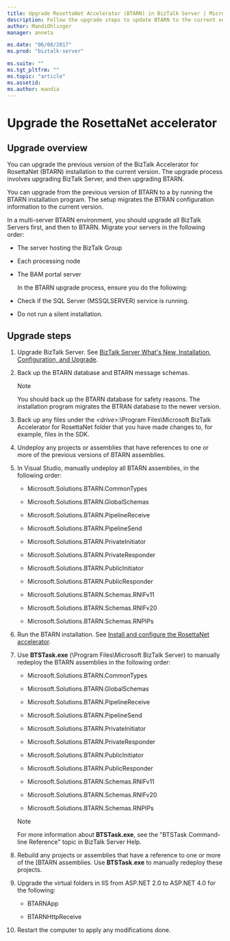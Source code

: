 ```yaml
---
title: Upgrade RosettaNet Accelerator (BTARN) in BizTalk Server | Microsoft Docs"
description: Follow the upgrade steps to update BTARN to the current version in BizTalk Server
author: MandiOhlinger
manager: anneta

ms.date: "06/08/2017"
ms.prod: "biztalk-server"

ms.suite: ""
ms.tgt_pltfrm: ""
ms.topic: "article"
ms.assetid: 
ms.author: mandia
---
```


# Upgrade the RosettaNet accelerator

## Upgrade overview
You can upgrade the previous version of the BizTalk Accelerator for RosettaNet (BTARN) installation to the current version. The upgrade process involves upgrading BizTalk Server, and then upgrading BTARN.  
  
 You can upgrade from the previous version of BTARN to a by running the BTARN installation program. The setup migrates the BTRAN configuration information to the current version.  
  
 In a multi-server BTARN environment, you should upgrade all BizTalk Servers first, and then to BTARN. Migrate your servers in the following order:  
  
- The server hosting the BizTalk Group  
  
- Each processing node  
  
- The BAM portal server  
  
  In the BTARN upgrade process, ensure you do the following:  
  
- Check if the SQL Server (MSSQLSERVER) service is running.  
  
- Do not run a silent installation.  
  
## Upgrade steps  
  
1.  Upgrade BizTalk Server. See [BizTalk Server What's New, Installation, Configuration, and Upgrade](../../install-and-config-guides/biztalk-server-what-s-new-installation-configuration-and-upgrade.md).
  
2.  Back up the BTARN database and BTARN message schemas.  
  
    > [!NOTE]
    >  You should back up the BTARN database for safety reasons. The installation program migrates the BTRAN database to the newer version.  
  
3.  Back up any files under the *<drive\>*:\Program Files\\Microsoft BizTalk Accelerator for RosettaNet folder that you have made changes to, for example, files in the SDK.  
  
4.  Undeploy any projects or assemblies that have references to one or more of the previous versions of BTARN assemblies.  
  
5.  In Visual Studio, manually undeploy all BTARN assemblies, in the following order:  
  
    -   Microsoft.Solutions.BTARN.CommonTypes  
  
    -   Microsoft.Solutions.BTARN.GlobalSchemas  
  
    -   Microsoft.Solutions.BTARN.PipelineReceive  
  
    -   Microsoft.Solutions.BTARN.PipelineSend  
  
    -   Microsoft.Solutions.BTARN.PrivateInitiator  
  
    -   Microsoft.Solutions.BTARN.PrivateResponder  
  
    -   Microsoft.Solutions.BTARN.PublicInitiator  
  
    -   Microsoft.Solutions.BTARN.PublicResponder  
  
    -   Microsoft.Solutions.BTARN.Schemas.RNIFv11  
  
    -   Microsoft.Solutions.BTARN.Schemas.RNIFv20  
  
    -   Microsoft.Solutions.BTARN.Schemas.RNPIPs  
  
6.  Run the BTARN installation. See [Install and configure the RosettaNet accelerator](install-configure-biztalk-accelerator-for-rosettanet.md).
  
7.  Use **BTSTask.exe** (\Program Files\Microsoft BizTalk Server) to manually redeploy the BTARN assemblies in the following order:  
  
    -   Microsoft.Solutions.BTARN.CommonTypes  
  
    -   Microsoft.Solutions.BTARN.GlobalSchemas  
  
    -   Microsoft.Solutions.BTARN.PipelineReceive  
  
    -   Microsoft.Solutions.BTARN.PipelineSend  
  
    -   Microsoft.Solutions.BTARN.PrivateInitiator  
  
    -   Microsoft.Solutions.BTARN.PrivateResponder  
  
    -   Microsoft.Solutions.BTARN.PublicInitiator  
  
    -   Microsoft.Solutions.BTARN.PublicResponder  
  
    -   Microsoft.Solutions.BTARN.Schemas.RNIFv11  
  
    -   Microsoft.Solutions.BTARN.Schemas.RNIFv20  
  
    -   Microsoft.Solutions.BTARN.Schemas.RNPIPs  
  
    > [!NOTE]
    >  For more information about **BTSTask.exe**, see the "BTSTask Command-line Reference" topic in BizTalk Server Help.  
  
8.  Rebuild any projects or assemblies that have a reference to one or more of the [BTARN assemblies. Use **BTSTask.exe** to manually redeploy these projects.  
  
9. Upgrade the virtual folders in IIS from ASP.NET 2.0 to ASP.NET 4.0 for the following:  
  
    -   BTARNApp  
  
    -   BTARNHttpReceive  
  
10. Restart the computer to apply any modifications done.  
  
